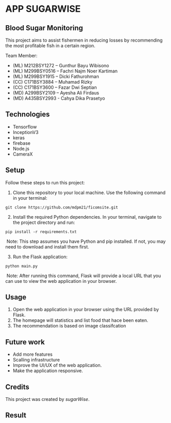 # APP SUGARWISE
## Blood Sugar Monitoring

This project aims to assist fishermen in reducing losses by recommending the most profitable fish in a certain region. 

Team Member:
* (ML) M212BSY1272 – Gunthur Bayu Wibisono
* (ML) M299BSY0516 – Fachri Najm Noer Kartiman
* (ML) M299BSY1915 – Dicki Fathurohman
* (CC) C171BSY3884 – Muhamad Rizky
* (CC) C171BSY3600 – Fazar Dwi Septian
* (MD) A299BSY2109 – Ayesha Ali Firdaus
* (MD) A435BSY2993 - Cahya Dika Prasetyo

## Technologies
* Tensorflow
* InceptionV3
* keras
* firebase
* Node.js
* CameraX

## Setup
Follow these steps to run this project:

1. Clone this repository to your local machine. Use the following command in your terminal:
```
git clone https://github.com/mdpm21/ficomsite.git
```

2. 	Install the required Python dependencies. In your terminal, navigate to the project directory and run:
```
pip install -r requirements.txt
```
&nbsp;Note: This step assumes you have Python and pip installed. If not, you may need to download and install them first.

3. 	Run the Flask application:
```
python main.py
```
&nbsp;Note: After running this command, Flask will provide a local URL that you can use to view the web application in your browser.

## Usage
1. Open the web application in your browser using the URL provided by Flask.
2. The homepage will statistics and list food that hace been eaten.
3. The recommendation is based on image classifcation

## Future work
- Add more features
- Scalling infrastructure
- Improve the UI/UX of the web application.
- Make the application responsive.

## Credits
This project was created by _sugarWise_.

## Result
